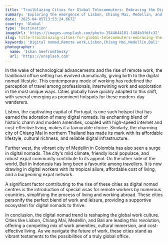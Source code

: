 ```yaml
---
title: 'Trailblazing Cities for Global Telecommuters: Embracing the Digital Nomad Revolution'
summary: 'Exploring the emergence of Lisbon, Chiang Mai, Medellin, and Bali as leading hotspots for digital nomads, this article delves into how these cities are reshaping the future of work and travel.'
date: '2025-04-05T13:53:24.667Z'
country: 'Global'
type: 'Destination'
imageUrl: 'https://images.unsplash.com/photo-1544644181-1484b3fdfc32'
slug: title-trailblazing-cities-for-global-telecommuters-embracing-the-digital-nomad-revolution
keywords: 'Digital nomad,Remote work,Lisbon,Chiang Mai,Medellin,Bali'
photographer:
  name: 'Ishan Seefromthesky'
  url: 'https://unsplash.com'
---
```


In the wake of technological advancements and the rise of remote work, the traditional office setting has evolved dramatically, giving birth to the digital nomad lifestyle. This contemporary mode of working has redefined the perception of travel among professionals, intertwining work and exploration in the most unique ways. Cities globally have quickly adapted to this shift, with several emerging as prominent hotspots for these modern-day wanderers.

Lisbon, the captivating capital of Portugal, is one such hotspot that has earned the adoration of many digital nomads. Its enchanting blend of historic charm and modern amenities, coupled with high-speed internet and cost-effective living, makes it a favourable choice. Similarly, the charming city of Chiang Mai in northern Thailand has made its mark with its affordable lifestyle, cultural richness, and reliable digital infrastructure.

Further west, the vibrant city of Medellin in Colombia has also seen a surge in digital nomads. The city's mild climate, friendly local populace, and robust expat community contribute to its appeal. On the other side of the world, Bali in Indonesia has long been a favourite among travellers. It is now drawing in digital workers with its tropical allure, affordable cost of living, and a burgeoning expat network.

A significant factor contributing to the rise of these cities as digital nomad centres is the introduction of special visas for remote workers by numerous countries, simplifying the process of living and working abroad. These cities personify the perfect blend of work and leisure, providing a supportive ecosystem for digital nomads to thrive.

In conclusion, the digital nomad trend is reshaping the global work culture. Cities like Lisbon, Chiang Mai, Medellin, and Bali are leading this revolution, offering a compelling mix of work amenities, cultural immersion, and cost-effective living. As we navigate the future of work, these cities stand as vibrant testaments to the possibilities of a truly global office.
